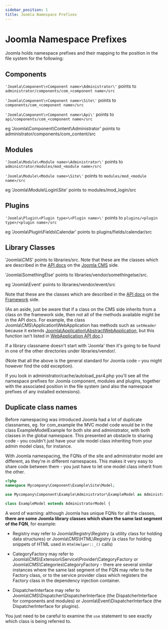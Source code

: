 ```yaml
---
sidebar_position: 1
title: Joomla Namespace Prefixes
---
```

# Joomla Namespace Prefixes

Joomla holds namespace prefixes and their mapping to the position in the file system for the following:

## Components
`'Joomla\Component\<Component name>\Administrator\'` points to `administrator/components/com_<component name>/src`

`'Joomla\Component\<Component name>\Site\'` points to `components/com_<component name>/src`

`'Joomla\Component\<Component name>\Api\'` points to `api/components/com_<component name>/src`

eg 'Joomla\Component\Content\Administrator\' points to administrator/components/com_content/src

## Modules
`'Joomla\Module\<Module name>\Administrator\'` points to `administrator/modules/mod_<module name>/src`

`'Joomla\Module\<Module name>\Site\'` points to `modules/mod_<module name>/src`

eg 'Joomla\Module\Login\Site\' points to modules/mod_login/src

## Plugins
`'Joomla\Plugin\<Plugin type>\<Plugin name>\'` points to `plugins/<plugin type>/<plugin name>/src`

eg 'Joomla\Plugin\Fields\Calendar' points to plugins/fields/calendar/src

## Library Classes
'Joomla\CMS\' points to libraries/src. Note that these are the classes which are described in the [API docs](https://api.joomla.org/) on the [Joomla CMS](https://api.joomla.org/cms-4/index.html) side. 

'Joomla\SomethingElse\' points to libraries/vendor/somethingelse/src. 

eg 'Joomla\Event\' points to libraries/vendor/event/src

Note that these are the classes which are described in the [API docs](https://api.joomla.org/) on the [Framework](https://api.joomla.org/framework-2/index.html) side. 

(As an aside, just be aware that if a class on the CMS side inherits from a class on the framework side, then not all of the methods available might be in the API docs. For example, the class Joomla\CMS\Application\WebApplication has methods such as `setHeader` because it extends [Joomla\Application\AbstractWebApplication](https://api.joomla.org/framework-2/classes/Joomla-Application-AbstractWebApplication.html), but this function isn't listed in [WebApplication API doc](https://api.joomla.org/cms-4/classes/Joomla-CMS-Application-WebApplication.html).)

If a library classname doesn't start with 'Joomla' then it's going to be found in one of the other directories under libraries/vendor/. 

(Note that all the above is the general standard for Joomla code – you might however find the odd exception). 

If you look in administrator/cache/autoload_psr4.php you'll see all the namespace prefixes for Joomla component, modules and plugins, together with the associated position in the file system (and also the namespace prefixes of any installed extensions).

## Duplicate class names
Before namespacing was introduced Joomla had a lot of duplicate classnames, eg. for com_example the MVC model code would be in the class ExampleModelExample for both site and administrator, with both classes in the global namespace. This presented an obstacle to sharing code - you couldn't just have your site model class inheriting from your admin model class, for instance.

With Joomla namespacing, the FQNs of the site and administrator model are different, as they're in different namespaces. This makes it very easy to share code between them - you just have to let one model class inherit from the other.
```php
<?php
namespace Mycompany\Component\Example\Site\Model;

use Mycompany\Component\Example\Administrator\ExampleModel as AdministratorModel;

class ExampleModel extends AdministratorModel {
```

A word of warning: although Joomla has unique FQNs for all the classes, **there are some Joomla library classes which share the same last segment of the FQN**, for example:

- Registry may refer to Joomla\Registry\Registry (a utility class for holding data structures) or Joomla\CMS\HTML\Registry (a class for holding snippets of HTML used in `HtmlHelper::_()` calls)

- CategoryFactory may refer to Joomla\CMS\Extension\Service\Provider\CategoryFactory or Joomla\CMS\Categories\CategoryFactory - there are several similar instances where the same last segment of the FQN may refer to the Factory class, or to the service provider class which registers the Factory class in the dependency injection container.

- DispatcherInterface may refer to Joomla\CMS\Dispatcher\DispatcherInterface (the DispatcherInterface for components and modules) or Joomla\Event\DispatcherInterface (the DispatcherInterface for plugins).

You just need to be careful to examine the `use` statement to see exactly which class is being referred to.